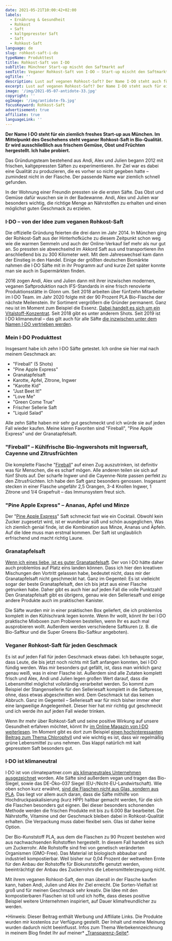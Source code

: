 ```yaml
---
date: 2021-05-21T10:00:42+02:00
labels:
  - Ernährung & Gesundheit
  - Rohkost
  - Saft
  - kaltgepresster Saft
  - Saft
  - Rohkost-Saft
language: de
slug: rohkost-saft-i-do
typeName: Produkttest
title: Rohkost-Saft von I·DO
subTitle: Münchner Start-up mischt den Saftmarkt auf
seoTitle: Veganer Rohkost-Saft von I·DO – Start-up mischt den Saftmarkt auf
ogTitle: ''
description: Lust auf veganen Rohkost-Saft? Der Name I·DO steht auch für ein ziemlich freshes Start-up, das eben diesen in Bio-Qualität herstellt.
excerpt: Lust auf veganen Rohkost-Saft? Der Name I·DO steht auch für ein ziemlich freshes Start-up, das eben diesen in Bio-Qualität herstellt. Wer wird ausschließlich aus frischem Gemüse, Obst und Früchten hergestellt. Ich habe probiert.
image: '/img/2021-05-07-antidote-33.jpg'
copyright: ''
ogImage: '/img/antidote-fb.jpg'
focusKeyword: Rohkost-Saft
advertisement: true
affiliate: true
languageLink: ''
---
```


**Der Name I·DO steht für ein ziemlich freshes Start-up aus München. Im Mittelpunkt des Geschehens steht veganer Rohkost-Saft in Bio-Qualität. Er wird ausschließlich aus frischem Gemüse, Obst und Früchten hergestellt. Ich habe probiert.**

Das Gründungsteam bestehend aus Andi, Alex und Julien begann 2012 mit frischen, kaltgepressten Säften zu experimentieren. Ihr Ziel war es dabei eine Qualität zu produzieren, die es vorher so nicht gegeben hatte – zumindest nicht in der Flasche. Der passende Name war ziemlich schnell gefunden.

In der Wohnung einer Freundin pressten sie die ersten Säfte. Das Obst und Gemüse dafür wuschen sie in der Badewanne. Andi, Alex und Julien war besonders wichtig, die richtige Menge an Nährstoffen zu erhalten und einen möglichst guten Geschmack zu erzielen.

### I·DO – von der Idee zum veganen Rohkost-Saft

Die offizielle Gründung feierten die drei dann im Jahr 2014. In München ging der Rohkost-Saft aus der Hinterhofküche zu diesem Zeitpunkt schon weg wie die warmen Semmeln und auch der Online-Verkauf lief mehr als nur gut an. So pressten sie abwechselnd im Akkord Saft aus und transportieren ihn anschließend bis zu 300 Kilometer weit. Mit dem Jahreswechsel kam dann der Einstieg in den Handel. Einige der größten deutschen Biomärkte nahmen die I·DO Säfte mit in ihr Programm auf und kurze Zeit später konnte man sie auch in Supermärkten finden.

2016 zogen Andi, Alex und Julien dann mit ihrer inzwischen modernen, veganen Saftproduktion nach IFS-Standards in eine frisch renovierte Produktionsstätte in Glonn um. Seit 2018 arbeiten über fünfzehn Mitarbeiter im I·DO Team. im Jahr 2020 folgte mit der 90 Prozent PLA Bio-Flasche der nächste Meilenstein. Ihr Sortiment vergrößern die Gründer permanent. Ganz neu ist im Moment zum Beispiel die Essenz. [Dabei handelt es sich um ein Vitalstoff-Konzentrat](https://www.awin1.com/cread.php?awinmid=22547&awinaffid=632580&ued=https%3A%2F%2Fido.bio%2Fprodukte%2Fessenz-vitalstoffkonzentrat%2F). Seit 2018 gibt es unter anderem Shots. Seit 2019 ist I·DO klimaneutral – das gilt auch für alle Säfte [die inzwischen unter dem Namen I·DO vertrieben werden](https://www.awin1.com/cread.php?awinmid=22547&awinaffid=632580&ued=https%3A%2F%2Fido.bio%2Fcompany%2F).

<Gallery name="antidote-1" />

### Mein I·DO Produkttest

Insgesamt habe ich zehn I·DO Säfte getestet. Ich ordne sie hier mal nach meinem Geschmack an:

- "Fireball" (5 Shots)
- "Pine Apple Express"
- Granatapfelsaft
- Karotte, Apfel, Zitrone, Ingwer
- "Karotte Kid"
- "Just Beet It!"
- "Love Me"
- "Green Come True"
- Frischer Sellerie Saft
- "Liquid Salad"

Alle zehn Säfte haben mir sehr gut geschmeckt und ich würde sie auf jeden Fall wieder kaufen. Meine klaren Favoriten sind "Fireball", "Pine Apple Express" und der Granatapfelsaft.

### "Fireball" – Kühlfrische Bio-Ingwershots mit Ingwersaft, Cayenne und Zitrusfrüchten

Die komplette Flasche "[Fireball](https://www.awin1.com/cread.php?awinmid=22547&awinaffid=632580&ued=https%3A%2F%2Fido.bio%2Fprodukte%2Ffireball-ingwersaft-kaufen%2F)" auf einen Zug auszutrinken, ist definitiv was für Menschen, die es scharf mögen. Alle anderen teilen sie sich auf fünf Shots auf. Der scharfe Ingwer und die Cayenne-Note passen perfekt zu den Zitrusfrüchten. Ich habe den Saft ganz besonders genossen. Insgesamt stecken in einer Flasche ungefähr 2,5 Orangen, 3-4 Knollen Ingwer, 1 Zitrone und 1/4 Grapefruit – das Immunsystem freut sich.

### "Pine Apple Express" – Ananas, Apfel und Minze

Der "[Pine Apple Express](https://www.awin1.com/cread.php?awinmid=22547&awinaffid=632580&ued=https%3A%2F%2Fido.bio%2Fprodukte%2Fpineapple-express-ananassaft%2F)" Saft schmeckt fast wie ein Cocktail. Obwohl kein Zucker zugesetzt wird, ist er wunderbar süß und schön ausgeglichen. Was ich ziemlich genial finde, ist die Kombination aus Minze, Ananas und Äpfeln. Auf die Idee muss man erstmal kommen. Der Saft ist unglaublich erfrischend und macht richtig Laune.

### Granatapfelsaft

[Wenn ich eines liebe, ist es guter Granatapfelsaft](https://www.awin1.com/cread.php?awinmid=22547&awinaffid=632580&ued=https%3A%2F%2Fido.bio%2Fprodukte%2Fgranatapfelsaft-kaufen%2F). Der von I·DO hätte daher auch problemlos auf Platz eins landen können. Dass ich hier den kreativen Mischungen den Vortritt gelassen habe, bedeutet nicht, dass mir der Granatapfelsaft nicht geschmeckt hat. Ganz im Gegenteil: Es ist vielleicht sogar der beste Granatapfelsaft, den ich bis jetzt aus einer Flasche getrunken habe. Daher gibt es auch hier auf jeden Fall die volle Punktzahl! Den Granatapfelsaft gibt es übrigens, genau wie den Selleriesaft und einige andere Produkte auch im praktischen Kanister.

Die Säfte wurden mir in einer praktischen Box geliefert, die ich problemlos komplett in den Kühlschrank legen konnte. Wenn Ihr wollt, könnt Ihr bei I·DO praktische Mixboxen zum Probieren bestellen, wenn Ihr es auch mal ausprobieren wollt. Außerdem werden verschiedene Saftkuren (z. B. die Bio-Saftkur und die Super Greens Bio-Saftkur angeboten).

### Veganer Rohkost-Saft für jeden Geschmack

Es ist auf jeden Fall für jeden Geschmack etwas dabei. Ich behaupte sogar, dass Leute, die bis jetzt noch nichts mit Saft anfangen konnten, bei I·DO fündig werden. Was mir besonders gut gefällt, ist, dass man wirklich ganz genau weiß, was in einer Flasche ist. Außerdem sind alle Zutaten komplett frisch und Alex, Andi und Julien legen großen Wert darauf, dass die Lebensmittel möglichst vollständig verarbeitet werden. So kommt zum Beispiel der Stangensellerie für den Selleriesaft komplett in die Saftpresse, ohne, dass etwas abgeschnitten wird. Dem Geschmack tut das keinen Abbruch. Ganz im Gegenteil – Selleriesaft war für mich bisher immer eher eine langweilige Angelegenheit. Dieser hier hat mir richtig gut geschmeckt und ich werde ihn auf jeden Fall wieder trinken.

Wenn Ihr mehr über Rohkost-Saft und seine positive Wirkung auf unsere Gesundheit erfahren möchtet, könnt Ihr [im Online Magazin von I·DO weiterlesen](https://www.awin1.com/cread.php?awinmid=22547&awinaffid=632580&ued=https%3A%2F%2Fido.bio%2Fmagazin%2F). Im Moment gibt es dort zum Beispiel [einen hochinteressanten Beitrag zum Thema Chlorophyll](https://www.awin1.com/cread.php?awinmid=22547&awinaffid=632580&ued=https%3A%2F%2Fido.bio%2Fchlorophyll%2F) und wie wichtig es ist, dass wir regelmäßig grüne Lebensmittel zu uns nehmen. Das klappt natürlich mit kalt gepresstem Saft besonders gut.

### I·DO ist klimaneutral

I·DO ist von climatepartner.com [als klimaneutrales Unternehmen ausgezeichnet](https://www.awin1.com/cread.php?awinmid=22547&awinaffid=632580&ued=https%3A%2F%2Fido.bio%2Fcompany%2F) worden. Alle Säfte sind außerdem vegan und tragen das Bio-Siegel, sowie das DE-Öko-037 Siegel (EU-/Nicht-EU-Landwirtschaft). Wie oben schon kurz erwähnt, [sind die Flaschen nicht aus Glas, sondern aus PLA](https://www.awin1.com/cread.php?awinmid=22547&awinaffid=632580&ued=https%3A%2F%2Fido.bio%2Foeko-pla-flasche%2F). Das liegt vor allem auch daran, dass die Säfte mithilfe von Hochdruckpaskalisierung (kurz HPP) haltbar gemacht werden, für die sich die Flaschen besonders gut eignen. Bei dieser besonders schonenden Methode werden die frischen Produkte mit bis zu 6.000 Bar bearbeitet. Die Nährstoffe, Vitamine und der Geschmack bleiben dabei in Rohkost-Qualität erhalten. Die Verpackung muss dabei flexibel sein. Glas ist daher keine Option.

Der Bio-Kunststoff PLA, aus dem die Flaschen zu 90 Prozent bestehen wird aus nachwachsenden Rohstoffen hergestellt. In diesem Fall handelt es sich um Zuckerrohr. Alle Rohstoffe sind frei von genetisch veränderten Organismen (GMO-Free). Das Material ist biologisch abbaubar und industriell kompostierbar. Weil bisher nur 0,04 Prozent der weltweiten Ernte für den Anbau der Rohstoffe für Biokunststoffe genutzt werden, beeinträchtigt der Anbau des Zuckerrohrs die Lebensmittelerzeugung nicht.

Mit ihrem veganen Rohkost-Saft, den man überall in der Flasche kaufen kann, haben Andi, Julien und Alex ihr Ziel erreicht. Die Sorten-Vielfalt ist groß und für meinen Geschmack sehr kreativ. Die Idee mit den kompostierbaren Flaschen ist toll und ich hoffe, dass dieses positive Beispiel weitere Unternehmen inspiriert, auf Dauer klimafreundlicher zu werden.

<Gallery name="antidote-2" />

\*Hinweis: Dieser Beitrag enthält Werbung und Affiliate Links. Die Produkte wurden mir kostenlos zur Verfügung gestellt. Der Inhalt und meine Meinung wurden dadurch nicht beeinflusst. Infos zum Thema Werbekennzeichnung in meinem Blog findet Ihr auf meiner* [\_Transparenz-Seite*](/werbung/).
